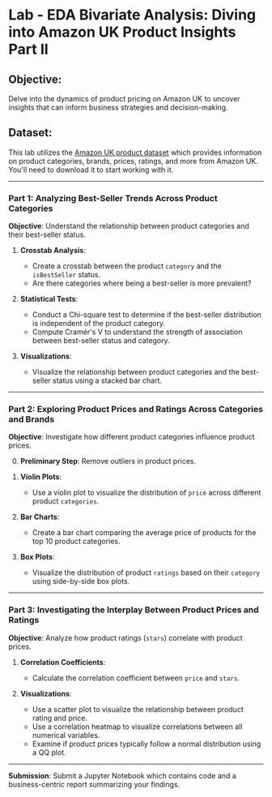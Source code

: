 # Lab - EDA Bivariate Analysis: Diving into Amazon UK Product Insights Part II

## Objective:
Delve into the dynamics of product pricing on Amazon UK to uncover insights that can inform business strategies and decision-making.

## Dataset:
This lab utilizes the [Amazon UK product dataset](https://www.kaggle.com/datasets/asaniczka/uk-optimal-product-price-prediction/) which provides information on product categories, brands, prices, ratings, and more from Amazon UK. You'll need to download it to start working with it.

---

### Part 1: Analyzing Best-Seller Trends Across Product Categories

**Objective**: Understand the relationship between product categories and their best-seller status.

1. **Crosstab Analysis**:
    - Create a crosstab between the product `category` and the `isBestSeller` status.
    - Are there categories where being a best-seller is more prevalent?

2. **Statistical Tests**:
    - Conduct a Chi-square test to determine if the best-seller distribution is independent of the product category.
    - Compute Cramér's V to understand the strength of association between best-seller status and category.

3. **Visualizations**:
    - Visualize the relationship between product categories and the best-seller status using a stacked bar chart.

---

### Part 2: Exploring Product Prices and Ratings Across Categories and Brands

**Objective**: Investigate how different product categories influence product prices.

0. **Preliminary Step**: Remove outliers in product prices.

1. **Violin Plots**:
    - Use a violin plot to visualize the distribution of `price` across different product `categories`.

2. **Bar Charts**:
    - Create a bar chart comparing the average price of products for the top 10 product categories.

3. **Box Plots**:
    - Visualize the distribution of product `ratings` based on their `category` using side-by-side box plots.

---

### Part 3: Investigating the Interplay Between Product Prices and Ratings

**Objective**: Analyze how product ratings (`stars`) correlate with product prices.

1. **Correlation Coefficients**:
    - Calculate the correlation coefficient between `price` and `stars`.

2. **Visualizations**:
    - Use a scatter plot to visualize the relationship between product rating and price.
    - Use a correlation heatmap to visualize correlations between all numerical variables.
    - Examine if product prices typically follow a normal distribution using a QQ plot.

---

**Submission**: Submit a Jupyter Notebook which contains code and a business-centric report summarizing your findings.
